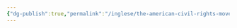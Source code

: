 ```yaml
---
{"dg-publish":true,"permalink":"/inglese/the-american-civil-rights-movement/","dgPassFrontmatter":true,"created":"2024-12-31T14:06:28.823+01:00","updated":"2024-12-31T14:29:23.508+01:00"}
---
```


